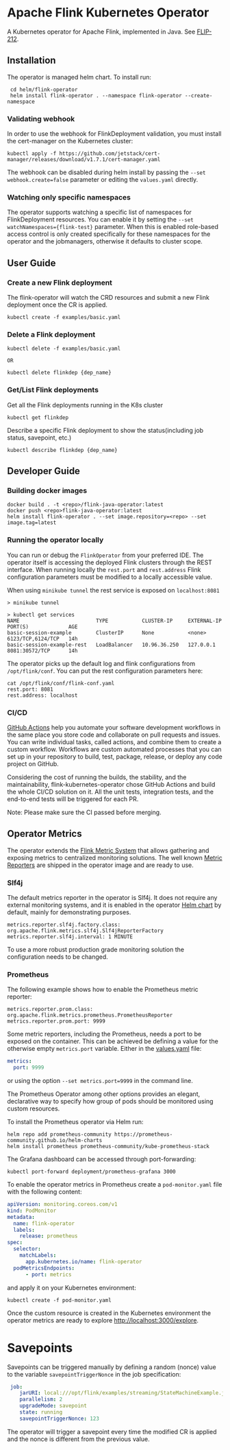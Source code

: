 # Apache Flink Kubernetes Operator

A Kubernetes operator for Apache Flink, implemented in Java. See [FLIP-212](https://cwiki.apache.org/confluence/display/FLINK/FLIP-212%3A+Introduce+Flink+Kubernetes+Operator).

## Installation

The operator is managed helm chart. To install run:
```
 cd helm/flink-operator
 helm install flink-operator . --namespace flink-operator --create-namespace
```

### Validating webhook

In order to use the webhook for FlinkDeployment validation, you must install the cert-manager on the Kubernetes cluster:
```
kubectl apply -f https://github.com/jetstack/cert-manager/releases/download/v1.7.1/cert-manager.yaml
```

The webhook can be disabled during helm install by passing the `--set webhook.create=false` parameter or editing the `values.yaml` directly.

### Watching only specific namespaces

The operator supports watching a specific list of namespaces for FlinkDeployment resources. You can enable it by setting the `--set watchNamespaces={flink-test}` parameter.
When this is enabled role-based access control is only created specifically for these namespaces for the operator and the jobmanagers, otherwise it defaults to cluster scope.

## User Guide
### Create a new Flink deployment
The flink-operator will watch the CRD resources and submit a new Flink deployment once the CR is applied.
```
kubectl create -f examples/basic.yaml
```

### Delete a Flink deployment
```
kubectl delete -f examples/basic.yaml

OR

kubectl delete flinkdep {dep_name}
```

### Get/List Flink deployments
Get all the Flink deployments running in the K8s cluster
```
kubectl get flinkdep
```
Describe a specific Flink deployment to show the status(including job status, savepoint, etc.)
```
kubectl describe flinkdep {dep_name}
```
## Developer Guide

### Building docker images
```
docker build . -t <repo>/flink-java-operator:latest
docker push <repo>flink-java-operator:latest
helm install flink-operator . --set image.repository=<repo> --set image.tag=latest
```
### Running the operator locally
You can run or debug the `FlinkOperator` from your preferred IDE. The operator itself is accessing the deployed Flink clusters through the REST interface. When running locally the `rest.port` and `rest.address` Flink configuration parameters must be modified to a locally accessible value.

When using `minikube tunnel` the rest service is exposed on `localhost:8081`
```
> minikube tunnel

> kubectl get services
NAME                         TYPE           CLUSTER-IP     EXTERNAL-IP   PORT(S)             AGE
basic-session-example        ClusterIP      None           <none>        6123/TCP,6124/TCP   14h
basic-session-example-rest   LoadBalancer   10.96.36.250   127.0.0.1     8081:30572/TCP      14h
```
The operator picks up the default log and flink configurations from `/opt/flink/conf`. You can put the rest configuration parameters here:
```
cat /opt/flink/conf/flink-conf.yaml
rest.port: 8081
rest.address: localhost
```
### CI/CD
[GitHub Actions](https://help.github.com/en/actions/getting-started-with-github-actions/about-github-actions) help you automate your software development workflows in the same place you store code and collaborate on pull requests and issues.
You can write individual tasks, called actions, and combine them to create a custom workflow.
Workflows are custom automated processes that you can set up in your repository to build, test, package, release, or deploy any code project on GitHub.

Considering the cost of running the builds, the stability, and the maintainability, flink-kubernetes-operator chose GitHub Actions and build the whole CI/CD solution on it.
All the unit tests, integration tests, and the end-to-end tests will be triggered for each PR.

Note: Please make sure the CI passed before merging.

## Operator Metrics

The operator extends the [Flink Metric System](https://nightlies.apache.org/flink/flink-docs-master/docs/ops/metrics/) that allows gathering and exposing metrics to centralized monitoring solutions. The well known [Metric Reporters](https://nightlies.apache.org/flink/flink-docs-master/docs/deployment/metric_reporters) are shipped in the operator image and are ready to use.

### Slf4j
The default metrics reporter in the operator is Slf4j. It does not require any external monitoring systems, and it is enabled in the operator [Helm chart](helm/flink-operator/templates/flink-operator.yaml) by default, mainly for demonstrating purposes.
```properties
metrics.reporter.slf4j.factory.class: org.apache.flink.metrics.slf4j.Slf4jReporterFactory
metrics.reporter.slf4j.interval: 1 MINUTE
```
To use a more robust production grade monitoring solution the configuration needs to be changed.

### Prometheus
The following example shows how to enable the Prometheus metric reporter:
```properties
metrics.reporter.prom.class: org.apache.flink.metrics.prometheus.PrometheusReporter
metrics.reporter.prom.port: 9999
```
Some metric reporters, including the Prometheus, needs a port to be exposed on the container. This can be achieved be defining a value for the otherwise empty `metrics.port` variable.
Either in the [values.yaml](helm/flink-operator/values.yaml) file:
```yaml
metrics:
  port: 9999
```
or using the option `--set metrics.port=9999` in the command line.

The Prometheus Operator among other options provides an elegant, declarative way to specify how group of pods should be monitored using custom resources.

To install the Prometheus operator via Helm run:

```shell
helm repo add prometheus-community https://prometheus-community.github.io/helm-charts
helm install prometheus prometheus-community/kube-prometheus-stack
```
The Grafana dashboard can be accessed through port-forwarding:
```shell
kubectl port-forward deployment/prometheus-grafana 3000
```
To enable the operator metrics in Prometheus create a `pod-monitor.yaml` file with the following content:
```yaml
apiVersion: monitoring.coreos.com/v1
kind: PodMonitor
metadata:
  name: flink-operator
  labels:
    release: prometheus
spec:
  selector:
    matchLabels:
      app.kubernetes.io/name: flink-operator
  podMetricsEndpoints:
      - port: metrics
```
and apply it on your Kubernetes environment:
```shell
kubectl create -f pod-monitor.yaml
```
Once the custom resource is created in the Kubernetes environment the operator metrics are ready to explore [http://localhost:3000/explore](http://localhost:3000/explore).

# Savepoints
Savepoints can be triggered manually by defining a random (nonce) value to the variable `savepointTriggerNonce` in the job specification:
```yaml
 job:
    jarURI: local:///opt/flink/examples/streaming/StateMachineExample.jar
    parallelism: 2
    upgradeMode: savepoint
    state: running
    savepointTriggerNonce: 123
```
The operator will trigger a savepoint every time the modified CR is applied and the nonce is different from the previous value.
